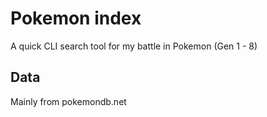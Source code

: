 # Pokemon index

A quick CLI search tool for my battle in Pokemon (Gen 1 - 8)

## Data

Mainly from pokemondb.net
